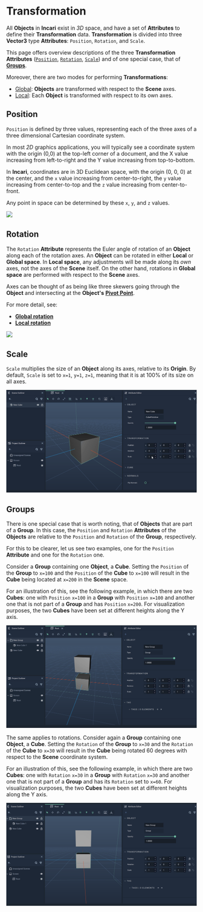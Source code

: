 # Transformation

All **Objects** in **Incari** exist in _3D_ space, and have a set of **Attributes** to define their **Transformation** data. **Transformation** is divided into three **Vector3** type **Attributes**: `Position`, `Rotation`, and `Scale`.

This page offers overview descriptions of the three **Transformation** **Attributes** ([`Position`](#position), [`Rotation`](#rotation), [`Scale`](#scale)) and of one special case, that of [**Groups**](#groups).

Moreover, there are two modes for performing **Transformations**:

* [Global](global.md): **Objects** are transformed with respect to the **Scene** axes.
* [Local](local.md): Each **Object** is transformed with respect to its own axes.


## Position

`Position` is defined by three values, representing each of the three axes of a three dimensional Cartesian coordinate system.

In most _2D_ graphics applications, you will typically see a coordinate system with the origin \(0,0\) at the top-left corner of a document, and the X value increasing from left-to-right and the Y value increasing from top-to-bottom.

In **Incari**, coordinates are in 3D Euclidean space, with the origin \(0, 0, 0\) at the center, and the `x` value increasing from center-to-right, the `y` value increasing from center-to-top and the `z` value increasing from center-to-front.

Any point in space can be determined by these `x`, `y`, and `z` values.

![](../../../../.gitbook/assets/coordinates%20%281%29.png)

## Rotation

The `Rotation` **Attribute** represents the Euler angle of rotation of an **Object** along each of the rotation axes. An **Object** can be rotated in either **Local** or **Global space**. In **Local space**, any adjustments will be made along its _own_ axes, not the axes of the **Scene** itself. On the other hand, rotations in **Global space** are performed with respect to the **Scene** axes. 

Axes can be thought of as being like three skewers going through the **Object** and intersecting at the **Object's** [**Pivot Point**](../rotation-pivot.md).

For more detail, see:

* [**Global rotation**](global.md#rotation)
* [**Local rotation**](local.md#rotation)

![](../../../../.gitbook/assets/rotation.gif)

## Scale

`Scale` multiplies the size of an **Object** along its axes, relative to its **Origin**. By default, `Scale` is set to `x=1`, `y=1`, `z=1`, meaning that it is at 100% of its size on all axes.

![](../../../../.gitbook/assets/transformationmainimage1.gif)

## Groups

There is one special case that is worth noting, that of **Objects** that are part of a **Group**. In this case, the `Position` and `Rotation` **Attributes** of the **Objects** are relative to the `Position` and `Rotation` of the **Group**, respectively.

For this to be clearer, let us see two examples, one for the `Position` **Attribute** and one for the `Rotation` one.

Consider a **Group** containing one **Object**, a **Cube**. Setting the `Position` of the **Group** to `x=100` and the `Position` of the **Cube** to `x=100` will result in the **Cube** being located at `x=200` in the **Scene** space.

For an illustration of this, see the following example, in which there are two **Cubes**: one with `Position` `x=100` in a **Group** with `Position` `x=100` and another one that is not part of a **Group** and has `Position` `x=200`. For visualization purposes, the two **Cubes** have been set at different heights along the Y axis.

![](../../../../.gitbook/assets/transformationmainimage2.gif)

The same applies to rotations. Consider again a **Group** containing one **Object**, a **Cube**. Setting the `Rotation` of the **Group** to `x=30` and the `Rotation` of the **Cube** to `x=30` will result in the **Cube** being rotated 60 degrees with respect to the **Scene** coordinate system.

For an illustration of this, see the following example, in which there are two **Cubes**: one with `Rotation` `x=30` in a **Group** with `Rotation` `x=30` and another one that is not part of a **Group** and has its `Rotation` set to `x=60`. For visualization purposes, the two **Cubes** have been set at different heights along the Y axis.

![](../../../../.gitbook/assets/transformationmainimage3.gif)
